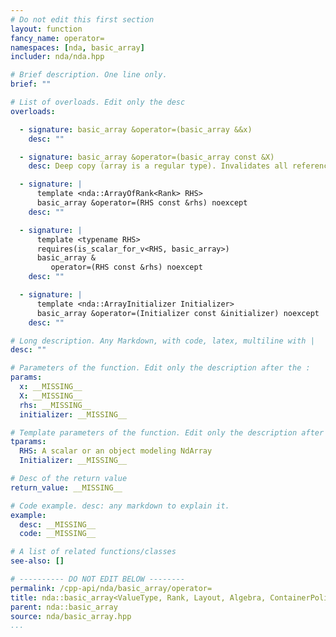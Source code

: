 ```yaml
---
# Do not edit this first section
layout: function
fancy_name: operator=
namespaces: [nda, basic_array]
includer: nda/nda.hpp

# Brief description. One line only.
brief: ""

# List of overloads. Edit only the desc
overloads:

  - signature: basic_array &operator=(basic_array &&x)
    desc: ""

  - signature: basic_array &operator=(basic_array const &X)
    desc: Deep copy (array is a regular type). Invalidates all references to the storage.

  - signature: |
      template <nda::ArrayOfRank<Rank> RHS>
      basic_array &operator=(RHS const &rhs) noexcept
    desc: ""

  - signature: |
      template <typename RHS>
      requires(is_scalar_for_v<RHS, basic_array>)
      basic_array &
         operator=(RHS const &rhs) noexcept
    desc: ""

  - signature: |
      template <nda::ArrayInitializer Initializer>
      basic_array &operator=(Initializer const &initializer) noexcept
    desc: ""

# Long description. Any Markdown, with code, latex, multiline with |
desc: ""

# Parameters of the function. Edit only the description after the :
params:
  x: __MISSING__
  X: __MISSING__
  rhs: __MISSING__
  initializer: __MISSING__

# Template parameters of the function. Edit only the description after the :
tparams:
  RHS: A scalar or an object modeling NdArray
  Initializer: __MISSING__

# Desc of the return value
return_value: __MISSING__

# Code example. desc: any markdown to explain it.
example:
  desc: __MISSING__
  code: __MISSING__

# A list of related functions/classes
see-also: []

# ---------- DO NOT EDIT BELOW --------
permalink: /cpp-api/nda/basic_array/operator=
title: nda::basic_array<ValueType, Rank, Layout, Algebra, ContainerPolicy>::operator=
parent: nda::basic_array
source: nda/basic_array.hpp
...
```


